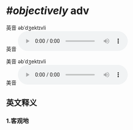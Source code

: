 # ***\#objectively*** adv
英音 əbˈdʒektɪvli  
英音
<audio src="./media/objectively1_AAC.aac" controls="controls"></audio>

美音 əbˈdʒektɪvli  
美音
<audio src="./media/objectively2_AAC.aac" controls="controls"></audio>



  

英文释义
---
### 1.**客观地**  


